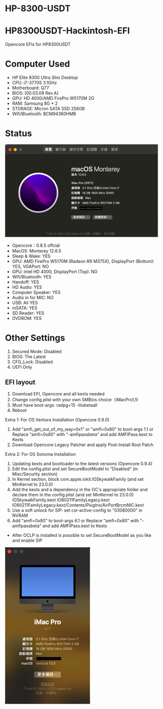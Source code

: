 # HP-8300-USDT
# HP8300USDT-Hackintosh-EFI
Opencore EFIs for HP8300USDT

# Computer Used

* HP Elite 8300 Ultra Slim Desktop
* CPU: i7-3770S 3.1GHz
* Motherboard: Q77
* BIOS: [00.03.08 Rev.A]
* GPU: HD 4000/AMD FirePro W5170M 2G
* RAM: Samsung 8G * 2
* STORAGE: Micron SATA SSD 256GB
* Wifi/Bluetooth: BCM94360HMB

# Status
![System Info](https://github.com/asablue65/HP-8300-USDT/blob/main/doc/About_This_mac.png)
* Opencore：0.8.5 offcial
* MacOS: Monterey 12.6.5
* Sleep & Wake: YES
* GPU: AMD FirePro W5170M (Radeon R9 M375X), DisplayPort (Bottom): YES, VGAPort: NO
* GPU: intel HD 4000, DisplayPort (Top): NO
* Wifi/Bluetooth: YES
* Handoff: YES
* HD Audio: YES
* Computer Speaker: YES
* Audio in for MIC: NO
* USB: All YES
* mSATA: YES
* SD Reader: YES
* DVDROM: YES

# Other Settings
1. Secured Mode: Disabled
2. BIOS: The Latest
3. CFG_Lock: Disabled
4. UEFI Only

## EFI layout
1. Download EFI, Opencore and all kexts needed
2. Change config.plist with your own SMBios choice（iMacPro1,1)
3. Must have boot-args: radpg=15 -lilubetaall
3. Reboot

Extra 1: For OS Ventura Installation (Opencore 0.9.0)
1. Add "amfi_get_out_of_my_way=0x1" or "amfi=0x80" to boot-args
1.1 or Replace "amfi=0x80" with "-amfipassbeta" and add AMFIPass.kext to Kexts
2. Download Opencore Legacy Patcher and apply Post-Install Root Patch

Extra 2: For OS Sonoma Installation
1. Updating kexts and bootloader to the latest versions (Opencore 0.9.4)
2. Edit the config.plist and set SecureBootModel to "Disabled" (in Misc/Security section)
3. In Kernel section, block com.apple.iokit.IOSkywalkFamily (and set MinKernel to 23.0.0)
4. Add the kexts and a dependency in the OC's appropriate folder and declare them in the config.plist (and set MinKernel to 23.0.0)
	IOSkywalkFamily.kext
	IO80211FamilyLegacy.kext
	IO80211FamilyLegacy.kext/Contents/PlugIns/AirPortBrcmNIC.kext
5. Use a soft unlock for SIP: set csr-active-config to "03080000" in NVRAM
6. Add "amfi=0x80" to boot-args
6.1 or Replace "amfi=0x80" with "-amfipassbeta" and add AMFIPass.kext to Kexts

* After OCLP is installed is possible to set SecureBootModel as you like and enable SIP

![System Info](https://github.com/asablue65/HP-8300-USDT/blob/main/doc/Ventura.png)

